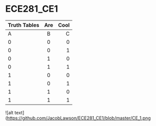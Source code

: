 ECE281_CE1
==========

| Truth Tables  | Are           | Cool  |
| ------------- |:-------------:| -----:|
| A          |B       |C       |F       |
| 0          |0       |0       |0       |
| 0          |0       |1       |0       |
| 0          |1       |0       |0       |
| 0          |1       |1       |1       |
| 1          |0       |0       |1       |
| 1          |0       |1       |1       |
| 1          |1       |0       |0       |
| 1          |1       |1       |1       |

![alt text](https://github.com/JacobLawson/ECE281_CE1/blob/master/CE_1.png
